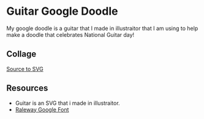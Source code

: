 # Guitar Google Doodle
My google doodle is a guitar that I made in illustraitor that I am using to help make a doodle that celebrates National Guitar day!

## Collage
[Source to SVG](https://www.figma.com/file/KIEiC0Tgx5IF1BhpTLZhn0/Google-Doodle?node-id=0%3A1)

## Resources
* Guitar is an SVG that i made in illustraitor.
* [Raleway Google Font](<https://fonts.googleapis.com/css2?family=Raleway:wght@500&display=swap> )
